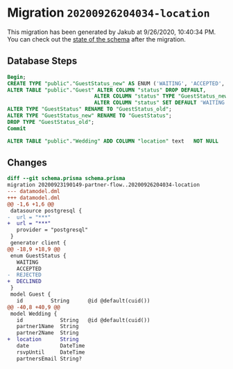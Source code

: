 # Migration `20200926204034-location`

This migration has been generated by Jakub at 9/26/2020, 10:40:34 PM.
You can check out the [state of the schema](./schema.prisma) after the migration.

## Database Steps

```sql
Begin;
CREATE TYPE "public"."GuestStatus_new" AS ENUM ('WAITING', 'ACCEPTED', 'DECLINED');
ALTER TABLE "public"."Guest" ALTER COLUMN "status" DROP DEFAULT,
                            ALTER COLUMN "status" TYPE "GuestStatus_new" USING ("status"::text::"GuestStatus_new"),
                            ALTER COLUMN "status" SET DEFAULT 'WAITING';
ALTER TYPE "GuestStatus" RENAME TO "GuestStatus_old";
ALTER TYPE "GuestStatus_new" RENAME TO "GuestStatus";
DROP TYPE "GuestStatus_old";
Commit

ALTER TABLE "public"."Wedding" ADD COLUMN "location" text   NOT NULL 
```

## Changes

```diff
diff --git schema.prisma schema.prisma
migration 20200923190149-partner-flow..20200926204034-location
--- datamodel.dml
+++ datamodel.dml
@@ -1,6 +1,6 @@
 datasource postgresql {
-  url = "***"
+  url = "***"
   provider = "postgresql"
 }
 generator client {
@@ -18,9 +18,9 @@
 enum GuestStatus {
   WAITING
   ACCEPTED
-  REJECTED
+  DECLINED
 }
 model Guest {
   id         String      @id @default(cuid())
@@ -40,8 +40,9 @@
 model Wedding {
   id            String   @id @default(cuid())
   partner1Name  String
   partner2Name  String
+  location      String
   date          DateTime
   rsvpUntil     DateTime
   partnersEmail String?
```


